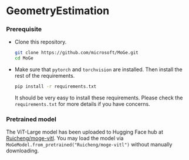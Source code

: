 # GeometryEstimation

### Prerequisite

- Clone this repository. 

    ```bash
    git clone https://github.com/microsoft/MoGe.git
    cd MoGe
    ```

- Make sure that `pytorch` and `torchvision` are installed. Then install the rest of the requirements. 
    
    ```bash
    pip install -r requirements.txt
    ```
    
    It should be very easy to install these requirements. Please check the `requirements.txt` for more details if you have concerns.

### Pretrained model

The ViT-Large model has been uploaded to Hugging Face hub at [Ruicheng/moge-vitl](https://huggingface.co/Ruicheng/moge-vitl). 
You may load the model via `MoGeModel.from_pretrained("Ruicheng/moge-vitl")` without manually downloading.
